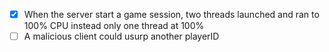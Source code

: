 - [X] When the server start a game session, two threads launched and ran to 100% CPU instead only one thread at 100%
- [ ] A malicious client could usurp another playerID  
